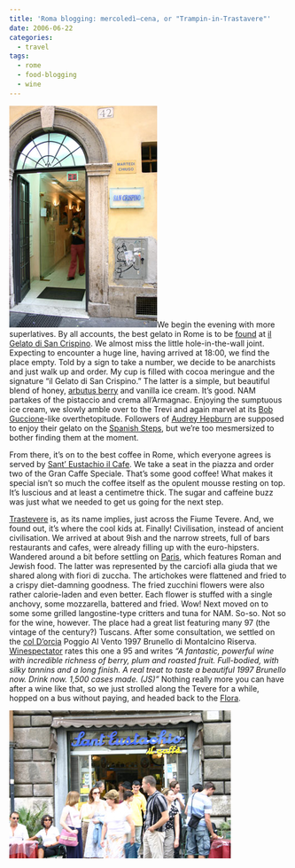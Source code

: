 ```yaml
---
title: 'Roma blogging: mercoledì—cena, or "Trampin-in-Trastavere"'
date: 2006-06-22
categories:
  - travel
tags:
  - rome
  - food-blogging
  - wine
---
```


![il Gelato di San Crispino](images/crispino.jpg)We begin the evening with more superlatives. By all accounts, the best gelato in Rome is to be [found](http://maps.google.com/maps?f=q&hl=en&q=Via+della+Panetteria,+00187+Rome+Roma,+Lazio,+Italy&ie=UTF8&ll=41.901423,12.48475&spn=0.007634,0.021629&om=1) at [il Gelato di San Crispino](https://www.ilgelatodisancrispino.it/). We almost miss the little hole-in-the-wall joint. Expecting to encounter a huge line, having arrived at 18:00, we find the place empty. Told by a sign to take a number, we decide to be anarchists and just walk up and order. My cup is filled with cocoa meringue and the signature “il Gelato di San Crispino.” The latter is a simple, but beautiful blend of honey, [arbutus berry](https://en.wikipedia.org/wiki/Arbutus_unedo) and vanilla ice cream. It’s good. NAM partakes of the pistaccio and crema all’Armagnac. Enjoying the sumptuous ice cream, we slowly amble over to the Trevi and again marvel at its [Bob Guccione](http://en.wikipedia.org/wiki/Bob_Guccione)\-like overthetopitude. Followers of [Audrey Hepburn](http://www.imdb.com/title/tt0046250/) are supposed to enjoy their gelato on the [Spanish Steps](http://en.wikipedia.org/wiki/Spanish_Steps), but we’re too mesmersized to bother finding them at the moment.

From there, it’s on to the best coffee in Rome, which everyone agrees is served by [Sant’ Eustachio il Cafe](http://www.santeustachioilcaffe.it/). We take a seat in the piazza and order two of the Gran Caffe Speciale. That’s some good coffee! What makes it special isn’t so much the coffee itself as the opulent mousse resting on top. It’s luscious and at least a centimetre thick. The sugar and caffeine buzz was just what we needed to get us going for the next step.

[Trastevere](http://en.wikipedia.org/wiki/Trastevere) is, as its name implies, just across the Fiume Tevere. And, we found out, it’s where the cool kids at. Finally! Civilisation, instead of ancient civilisation. We arrived at about 9ish and the narrow streets, full of bars restaurants and cafes, were already filling up with the euro-hipsters. Wandered around a bit before settling on [Paris](http://www.frommers.com/destinations/rome/D33622.html), which features Roman and Jewish food. The latter was represented by the carciofi alla giuda that we shared along with fiori di zuccha. The artichokes were flattened and fried to a crispy diet-damning goodness. The fried zucchini flowers were also rather calorie-laden and even better. Each flower is stuffed with a single anchovy, some mozzarella, battered and fried. Wow! Next moved on to some some grilled langostine-type critters and tuna for NAM. So-so. Not so for the wine, however. The place had a great list featuring many 97 (the vintage of the century?) Tuscans. After some consultation, we settled on the [col D’orcia](http://www.coldorcia.it/) Poggio Al Vento 1997 Brunello di Montalcino Riserva. [Winespectator](http://www.coldorcia.it/) rates this one a 95 and writes _“A fantastic, powerful wine with incredible richness of berry, plum and roasted fruit. Full-bodied, with silky tannins and a long finish. A real treat to taste a beautiful 1997 Brunello now. Drink now. 1,500 cases made. (JS)”_ Nothing really more you can have after a wine like that, so we just strolled along the Tevere for a while, hopped on a bus without paying, and headed back to the [Flora](https://www.marriott.com/en-us/hotels/romdt-rome-marriott-grand-hotel-flora/overview/).

![Sant’ Eustachio il Caffe](images/caffe.jpg)

